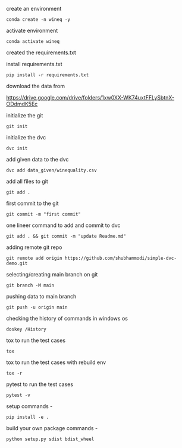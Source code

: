 create an environment
``` conda prompt
conda create -n wineq -y
```

activate environment
``` conda prompt
conda activate wineq
```
created the requirements.txt

install requirements.txt
``` conda prompt
pip install -r requirements.txt
```

download the data from 

https://drive.google.com/drive/folders/1xw0XX-WK74uxtFFLySbtnX-ODdmdK5Ec

initialize the git
``` conda prompt
git init
```
initialize the dvc
``` conda prompt
dvc init
```
add given data to the dvc
``` conda prompt
dvc add data_given/winequality.csv
```
add all files to git
``` conda prompt
git add .
```
first commit to the git
``` conda prompt
git commit -m "first commit"
```
one lineer command to add and commit to dvc
``` conda prompt
git add . && git commit -m "update Readme.md"
```
adding remote git repo
``` conda prompt
git remote add origin https://github.com/shubhammodi/simple-dvc-demo.git
```
selecting/creating main branch on git
``` conda prompt
git branch -M main
```
pushing data to main branch
``` conda prompt
git push -u origin main
```
checking the history of commands in windows os
``` conda prompt
doskey /History
```

tox to run the test cases
``` conda prompt
tox
```

tox to run the test cases with rebuild env
``` conda prompt
tox -r
```

pytest to run the test cases
``` conda prompt
pytest -v
```

setup commands -
``` conda prompt
pip install -e .
```

build your own package commands -
``` conda prompt
python setup.py sdist bdist_wheel
```